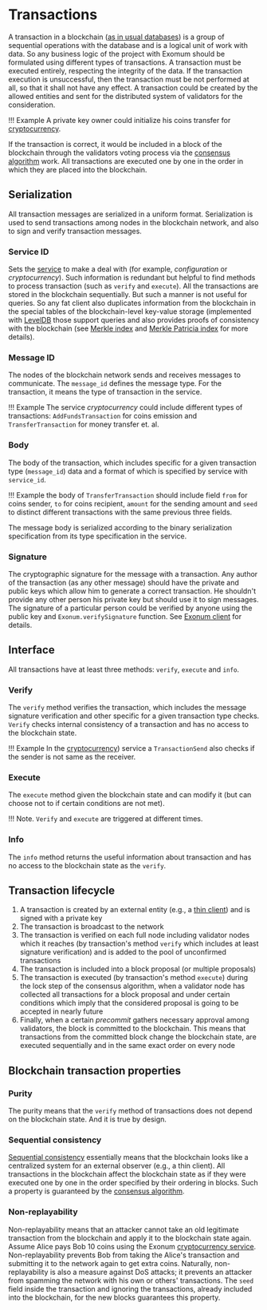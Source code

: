 # Transactions

A transaction in a blockchain
([as in usual databases](https://en.wikipedia.org/wiki/Database_transaction))
is a group of sequential operations with the database and is a logical unit of
work with data. So any business logic of the project with Exomum should be
formulated using different types of transactions. A transaction must be
executed entirely, respecting the integrity of the data. If the transaction
execution is unsuccessful, then the transaction must be not performed at all,
so that it shall not have any effect. A transaction could be created by the
allowed entities and sent for the distributed system of validators for the
consideration.

!!! Example
    A private key owner could initialize his coins transfer for
    [cryptocurrency](https://github.com/exonum/cryptocurrency).

If the transaction is correct, it would be included in a block of the
blockchain through the validators voting process via the
[consensus algorithm](../advanced/consensus/consensus.md) work. All
transactions are executed one by one in the order in which they are placed into
the blockchain.

## Serialization

All transaction messages are serialized in a uniform format. Serialization is used
to send transactions among nodes in the blockchain network, and also to sign
and verify transaction messages.

### Service ID

Sets the [service](services.md) to make a deal with (for example,
*configuration* or *cryptocurrency*). Such information is redundant but helpful
to find methods to process transaction (such as `verify` and `execute`). All
the transactions are stored in the blockchain sequentially. But such a manner
is not useful for queries. So any fat client also duplicates information from
the blockchain in the special tables of the blockchain-level key-value storage
(implemented with [LevelDB](http://leveldb.org/) those support queries and also
provides proofs of consistency with the blockchain (see
[Merkle index](../advanced/merkle-index.md) and
[Merkle Patricia index](../advanced/merkle-patricia-index.md) for more
  details).

### Message ID

The nodes of the blockchain network sends and receives messages to communicate.
The `message_id` defines the message type. For the transaction, it means the
type of transaction in the service.

!!! Example
    The service *cryptocurrency* could include different types of transactions:
    `AddFundsTransaction` for coins emission and `TransferTransaction` for
    money transfer et. al.

### Body

The body of the transaction, which includes specific for a given transaction
type (`message_id`) data and a format of which is specified by service with
`service_id`.

!!! Example
    the body of `TransferTransaction` should include field `from` for coins
    sender, `to` for coins recipient, `amount` for the sending amount and
    `seed` to distinct different transactions with the same previous three
    fields.

The message body is serialized according to the binary serialization
specification from its type specification in the service.

### Signature

The cryptographic signature for the message with a transaction. Any author of
the transaction (as any other message) should have the private and public keys
which allow him to generate a correct transaction. He shouldn't provide any
other person his private key but should use it to sign messages. The signature
of a particular person could be verified by anyone using the public key and
`Exonum.verifySignature` function. See
[Exonum client](https://github.com/exonum/exonum-client) for details.

## Interface

All transactions have at least three methods: `verify`, `execute` and `info`.

### Verify

The `verify` method verifies the transaction, which includes the message signature
verification and other specific for a given transaction type checks. `Verify`
checks internal consistency of a transaction and has no access to the blockchain state.

!!! Example
    In the [cryptocurrency](https://github.com/exonum/cryptocurrency)) service
    a `TransactionSend` also checks if the sender is not same as the receiver.

### Execute

The `execute` method given the blockchain state and can modify it (but can
choose not to if certain conditions are not met).

!!! Note.
    `Verify` and `execute` are triggered at different times.

### Info

The `info` method returns the useful information about transaction and has no
access to the blockchain state as the `verify`.

## Transaction lifecycle

1. A transaction is created by an external entity (e.g., a
  [thin client](clients.md)) and is signed with a private key
2. The transaction is broadcast to the network
3. The transaction is verified on each full node including validator nodes
  which it reaches (by transaction's method `verify` which includes at least
  signature verification) and is added to the pool of unconfirmed transactions
4. The transaction is included into a block proposal (or multiple proposals)
5. The transaction is executed (by transaction's method `execute`) during the
  lock step of the consensus algorithm, when a validator node has collected all
  transactions for a block proposal and under certain conditions which imply
  that the considered proposal is going to be accepted in nearly future
6. Finally, when a certain *precommit* gathers necessary approval among
  validators, the block is committed to the blockchain. This means that
  transactions from the committed block change the blockchain state, are
  executed sequentially and in the same exact order on every node

## Blockchain transaction properties

### Purity

The purity means that the `verify` method of transactions does not depend on
the blockchain state. And it is true by design.

### Sequential consistency

[Sequential consistency](https://en.wikipedia.org/wiki/Sequential_consistency)
essentially means that the blockchain looks like a centralized system for an
external observer (e.g., a thin client). All transactions in the blockchain
affect the blockchain state as if they were executed one by one in the order
specified by their ordering in blocks. Such a property is guaranteed by the
[consensus algorithm](../advanced/consensus/consensus.md).

### Non-replayability

Non-replayability means that an attacker cannot take an old legitimate
transaction from the blockchain and apply it to the blockchain state again.
Assume Alice pays Bob 10 coins using the Exonum
[cryptocurrency service](https://github.com/exonum/cryptocurrency).
Non-replayability prevents Bob from taking the Alice's transaction and
submitting it to the network again to get extra coins. Naturally,
non-replayability is also a measure against DoS attacks; it prevents an
attacker from spamming the network with his own or others' transactions.
The `seed` field inside the transaction and ignoring the transactions, already
included into the blockchain, for the new blocks guarantees this property.
